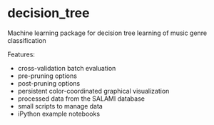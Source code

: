 # decision_tree
Machine learning package for decision tree learning of music genre classification

Features:
* cross-validation batch evaluation
* pre-pruning options
* post-pruning options
* persistent color-coordinated graphical visualization
* processed data from the SALAMI database
* small scripts to manage data
* iPython example notebooks
